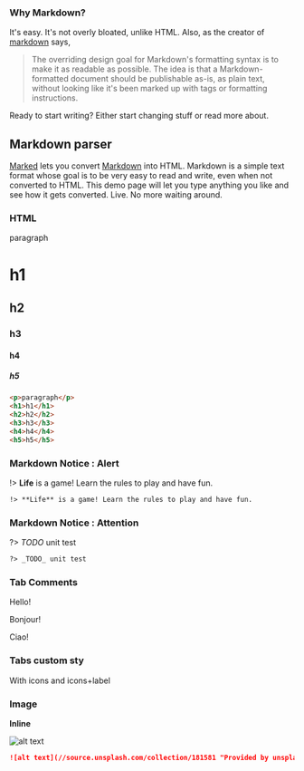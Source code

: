 
### Why Markdown?

It's easy.  It's not overly bloated, unlike HTML.  Also, as the creator of [markdown] says,

> The overriding design goal for Markdown's
> formatting syntax is to make it as readable
> as possible. The idea is that a
> Markdown-formatted document should be
> publishable as-is, as plain text, without
> looking like it's been marked up with tags
> or formatting instructions.

Ready to start writing?  Either start changing stuff or read more about.

[Marked]: https://github.com/markedjs/marked/
[Markdown]: http://daringfireball.net/projects/markdown/

## Markdown parser

[Marked] lets you convert [Markdown] into HTML.  Markdown is a simple text format whose goal is to be very easy to read and write, even when not converted to HTML.  This demo page will let you type anything you like and see how it gets converted.  Live.  No more waiting around.

### HTML

<p>paragraph</p>
<h1>h1</h1>
<h2>h2</h2>
<h3>h3</h3>
<h4>h4</h4>
<h5>h5</h5>

```html
<p>paragraph</p>
<h1>h1</h1>
<h2>h2</h2>
<h3>h3</h3>
<h4>h4</h4>
<h5>h5</h5>
```

### Markdown Notice : Alert

!> **Life** is a game! Learn the rules to play and have fun.

```md
!> **Life** is a game! Learn the rules to play and have fun.
```

### Markdown Notice : Attention

?> _TODO_ unit test

```md
?> _TODO_ unit test
```

### Tab Comments

<!-- tabs:start -->

<!-- tab:English -->

Hello!

<!-- tab:French -->

Bonjour!

<!-- tab:Italian -->

Ciao!

<!-- tabs:end -->

### Tabs custom sty

With icons and icons+label


### Image

**Inline**

![alt text](//source.unsplash.com/collection/181581 "Provided by unsplash.com")

```md
![alt text](//source.unsplash.com/collection/181581 "Provided by unsplash.com")
```
